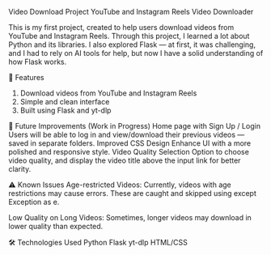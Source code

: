 Video Download Project
YouTube and Instagram Reels Video Downloader

This is my first project, created to help users download videos from YouTube and Instagram Reels.
Through this project, I learned a lot about Python and its libraries. I also explored Flask — at first, it was challenging, and I had to rely on AI tools for help, but now I have a solid understanding of how Flask works.

📌 Features
1) Download videos from YouTube and Instagram Reels
2) Simple and clean interface
3) Built using Flask and yt-dlp

🚀 Future Improvements (Work in Progress)
Home page with Sign Up / Login
   Users will be able to log in and view/download their previous videos — saved in separate folders.
Improved CSS Design
   Enhance UI with a more polished and responsive style.
Video Quality Selection
   Option to choose video quality, and display the video title above the input link for better clarity.

⚠️ Known Issues
Age-restricted Videos:
Currently, videos with age restrictions may cause errors. These are caught and skipped using except Exception as e.

Low Quality on Long Videos:
Sometimes, longer videos may download in lower quality than expected.

🛠 Technologies Used
Python
Flask
yt-dlp
HTML/CSS
